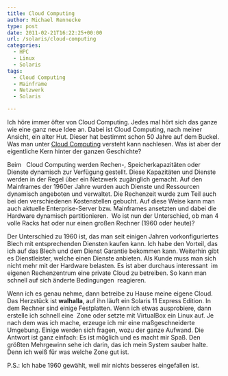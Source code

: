 ```yaml
---
title: Cloud Computing
author: Michael Rennecke
type: post
date: 2011-02-21T16:22:25+00:00
url: /solaris/cloud-computing
categories:
  - HPC
  - Linux
  - Solaris
tags:
  - Cloud Computing
  - Mainframe
  - Netzwerk
  - Solaris

---
```

Ich höre immer öfter von Cloud Computing. Jedes mal hört sich das ganze wie eine ganz neue Idee an. Dabei ist Cloud Computing, nach meiner Ansicht, ein alter Hut. Dieser hat bestimmt schon 50 Jahre auf dem Buckel. Was man unter [Cloud Computing][1] versteht kann nachlesen. Was ist aber der eigentliche Kern hinter der ganzen Geschichte?

Beim   Cloud Computing werden Rechen-, Speicherkapazitäten oder Dienste dynamisch zur Verfügung gestellt. Diese Kapazitäten und Dienste werden in der Regel über ein Netzwerk zugänglich gemacht. Auf den Mainframes der 1960er Jahre wurden auch Dienste und Ressourcen dynamisch angeboten und verwaltet. Die Rechenzeit wurde zum Teil auch bei den verschiedenen Kostenstellen gebucht. Auf diese Weise kann man auch aktuelle Enterprise-Server bzw. Mainframes ansetzten und dabei die Hardware dynamisch partitionieren.  Wo ist nun der Unterschied, ob man 4 volle Racks hat oder nur einen großen Rechner (1960 oder heute)?

Der Unterschied zu 1960 ist, das man seit einigen Jahren vorkonfiguriertes Blech mit entsprechenden Diensten kaufen kann. Ich habe den Vorteil, das ich auf das Blech und dem Dienst Garantie bekommen kann. Weiterhin gibt es Dienstleister, welche einen Dienste anbieten. Als Kunde muss man sich nicht mehr mit der Hardware belasten. Es ist aber durchaus interessant  im eigenen Rechenzentrum eine private Cloud zu betreiben. So kann man schnell auf sich änderte Bedingungen  reagieren.

Wenn ich es genau nehme, dann betreibe zu Hause meine eigene Cloud. Das Herzstück ist **walhalla**, auf ihn läuft ein Solaris 11 Express Edition. In dem Rechner sind einige Festplatten. Wenn ich etwas ausprobiere, dann erstelle ich schnell eine  Zone oder setzte mit VirtualBox ein Linux auf. Je nach dem was ich mache, erzeuge ich mir eine maßgeschneiderte Umgebung. Einige werden sich fragen, wozu der ganze Aufwand. Die Antwort ist ganz einfach: Es ist möglich und es macht mir Spaß. Den größten Mehrgewinn sehe ich darin, das ich mein System sauber halte. Denn ich weiß für was welche Zone gut ist.

P.S.: Ich habe 1960 gewählt, weil mir nichts besseres eingefallen ist.

 [1]: http://de.wikipedia.org/wiki/Cloud_Computing